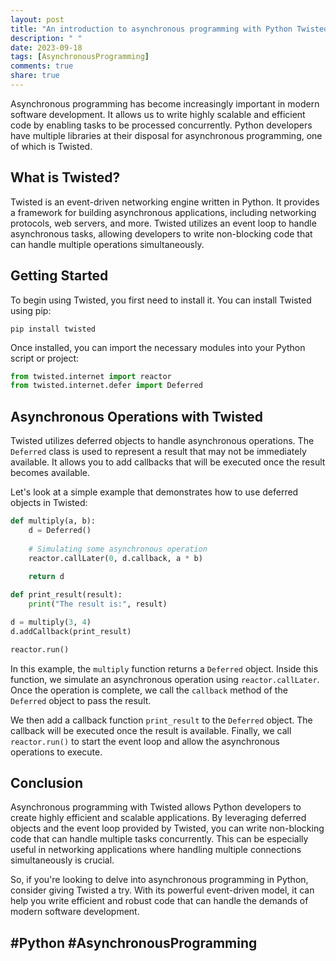 ```yaml
---
layout: post
title: "An introduction to asynchronous programming with Python Twisted"
description: " "
date: 2023-09-18
tags: [AsynchronousProgramming]
comments: true
share: true
---
```


Asynchronous programming has become increasingly important in modern software development. It allows us to write highly scalable and efficient code by enabling tasks to be processed concurrently. Python developers have multiple libraries at their disposal for asynchronous programming, one of which is Twisted.

## What is Twisted?

Twisted is an event-driven networking engine written in Python. It provides a framework for building asynchronous applications, including networking protocols, web servers, and more. Twisted utilizes an event loop to handle asynchronous tasks, allowing developers to write non-blocking code that can handle multiple operations simultaneously.

## Getting Started

To begin using Twisted, you first need to install it. You can install Twisted using pip:

```
pip install twisted
```

Once installed, you can import the necessary modules into your Python script or project:

```python
from twisted.internet import reactor
from twisted.internet.defer import Deferred
```

## Asynchronous Operations with Twisted

Twisted utilizes deferred objects to handle asynchronous operations. The `Deferred` class is used to represent a result that may not be immediately available. It allows you to add callbacks that will be executed once the result becomes available. 

Let's look at a simple example that demonstrates how to use deferred objects in Twisted:

```python
def multiply(a, b):
    d = Deferred()
    
    # Simulating some asynchronous operation
    reactor.callLater(0, d.callback, a * b)
    
    return d

def print_result(result):
    print("The result is:", result)

d = multiply(3, 4)
d.addCallback(print_result)

reactor.run()
```

In this example, the `multiply` function returns a `Deferred` object. Inside this function, we simulate an asynchronous operation using `reactor.callLater`. Once the operation is complete, we call the `callback` method of the `Deferred` object to pass the result.

We then add a callback function `print_result` to the `Deferred` object. The callback will be executed once the result is available. Finally, we call `reactor.run()` to start the event loop and allow the asynchronous operations to execute.

## Conclusion

Asynchronous programming with Twisted allows Python developers to create highly efficient and scalable applications. By leveraging deferred objects and the event loop provided by Twisted, you can write non-blocking code that can handle multiple tasks concurrently. This can be especially useful in networking applications where handling multiple connections simultaneously is crucial.

So, if you're looking to delve into asynchronous programming in Python, consider giving Twisted a try. With its powerful event-driven model, it can help you write efficient and robust code that can handle the demands of modern software development.

## #Python #AsynchronousProgramming